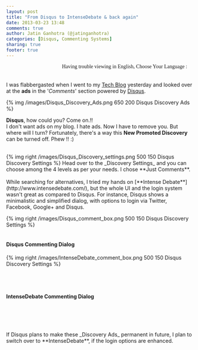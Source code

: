 ```yaml
---
layout: post
title: "From Disqus to IntenseDebate & back again"
date: 2013-03-23 13:48
comments: true
author: Jatin Ganhotra (@jatinganhotra)
categories: [Disqus, Commenting Systems]
sharing: true
footer: true
---
```


<link href='http://fonts.googleapis.com/css?family=Coming+Soon&subset=latin,latin-ext' rel='stylesheet' type='text/css'>

<div>
<span style="float:right;" id="google_translate_element"></span>
<span style="float:right; font-family: 'Coming Soon', cursive;">Having trouble viewing in English, Choose Your Language : &nbsp;&nbsp;&nbsp;</span>
</div>
<BR>&nbsp;<BR>

I was flabbergasted when I went to my [Tech Blog](http://jatinganhotra.com) yesterday and looked over at the **ads** in the
'_Comments_' section powered by [Disqus](http://disqus.com/). 

{% img /images/Disqus_Discovery_Ads.png 650 200 Disqus Discovery Ads %}

**Disqus**, how could you? Come on.!!  
I don't want ads on my blog. I hate ads. Now I have to remove you. But where will I turn? Fortunately, there's a way this **New Promoted Discovery** can be turned off. Phew !! :)  

<br/>
{% img right /images/Disqus_Discovery_settings.png 500 150 Disqus Discovery Settings %}
Head over to the _Discovery Settings_ and you can choose among the 4 levels as per your needs.  
I chose **Just Comments**.  

<br/>
<br/>
While searching for alternatives, I tried my hands on [**Intense Debate**](http://www.intensedebate.com/), but the whole UI and the login system wasn't great as compared to Disqus. For instance, Disqus shows a minimalistic and simplified dialog, with options to login via Twitter, Facebook, Google+ and Disqus.

{% img right /images/Disqus_comment_box.png 500 150 Disqus Discovery Settings %}  
<br/>
#### Disqus Commenting Dialog  

{% img right /images/IntenseDebate_comment_box.png 500 150 Disqus Discovery Settings %}  
<br/>
<br/>
<br/>
#### IntenseDebate Commenting Dialog  

<br/>
<br/>
<br/>
<br/>
If Disqus plans to make these _Discovery Ads_ permanent in future, I
plan to switch over to **IntenseDebate**, if the login options are enhanced.



